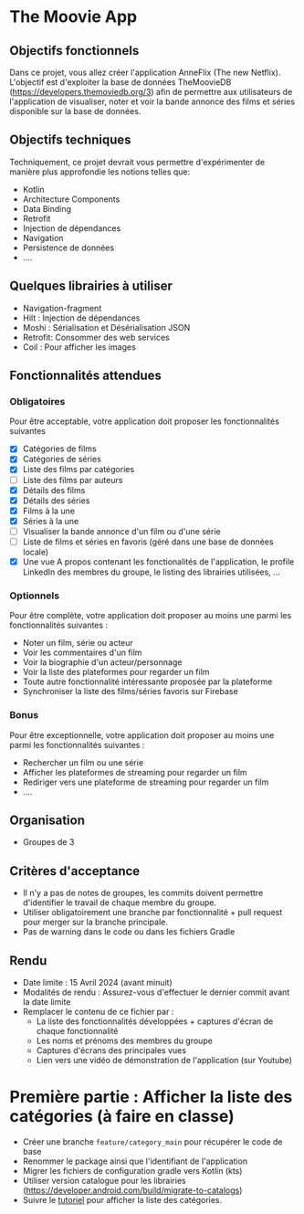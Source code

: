 # The Moovie App

## Objectifs fonctionnels
Dans ce projet, vous allez créer l'application AnneFlix (The new Netflix).
L'objectif est d'exploiter la base de données TheMoovieDB (https://developers.themoviedb.org/3) afin de permettre aux utilisateurs de l'application de visualiser, noter et voir la bande annonce des films et séries disponible sur la base de données.

## Objectifs techniques
Techniquement, ce projet devrait vous permettre d'expérimenter de manière plus approfondie les notions telles que:
- Kotlin
- Architecture Components
- Data Binding
- Retrofit
- Injection de dépendances
- Navigation
- Persistence de données
- ....

## Quelques librairies à utiliser
- Navigation-fragment
- Hilt : Injection de dépendances
- Moshi : Sérialisation et Désérialisation JSON
- Retrofit: Consommer des web services
- Coil : Pour afficher les images

## Fonctionnalités attendues
### Obligatoires
Pour être acceptable, votre application doit proposer les fonctionnalités suivantes
- [x] Catégories de films
- [X] Catégories de séries
- [x] Liste des films par catégories
- [ ] Liste des films par auteurs
- [x] Détails des films
- [X] Détails des séries
- [x] Films à la une
- [X] Séries à la une
- [ ] Visualiser la bande annonce d'un film ou d'une série
- [ ] Liste de films et séries en favoris (géré dans une base de données locale)
- [x] Une vue A propos contenant les fonctionalités de l'application, le profile LinkedIn des membres du groupe, le listing des librairies utilisées, ...

### Optionnels
Pour être complète, votre application doit proposer au moins une parmi les fonctionnalités suivantes :
- Noter un film, série ou acteur
- Voir les commentaires d'un film
- Voir la biographie d'un acteur/personnage
- Voir la liste des plateformes pour regarder un film
- Toute autre fonctionnalité intéressante proposée par la plateforme
- Synchroniser la liste des films/séries favoris sur Firebase

### Bonus
Pour être exceptionnelle, votre application doit proposer au moins une parmi les fonctionnalités suivantes :
- Rechercher un film ou une série
- Afficher les plateformes de streaming pour regarder un film
- Rediriger vers une plateforme de streaming pour regarder un film
- ....

## Organisation
- Groupes de 3 

## Critères d'acceptance
- Il n'y a pas de notes de groupes, les commits doivent permettre d'identifier le travail de chaque membre du groupe.
- Utiliser obligatoirement une branche par fonctionnalité + pull request pour merger sur la branche principale.
- Pas de warning dans le code ou dans les fichiers Gradle

## Rendu
- Date limite : 15 Avril 2024 (avant minuit)
- Modalités de rendu : Assurez-vous d'effectuer le dernier commit avant la date limite
- Remplacer le contenu de ce fichier par :
  - La liste des fonctionnalités développées + captures d'écran de chaque fonctionnalité
  - Les noms et prénoms des membres du groupe
  - Captures d'écrans des principales vues
  - Lien vers une vidéo de démonstration de l'application (sur Youtube)


# Première partie : Afficher la liste des catégories (à faire en classe)
- Créer une branche `feature/category_main` pour récupérer le code de base
- Renommer le package ainsi que l'identifiant de l'application
- Migrer les fichiers de configuration gradle vers Kotlin (kts)
- Utiliser version catalogue pour les librairies (https://developer.android.com/build/migrate-to-catalogs)
- Suivre le [tutoriel](https://github.com/eamosse/the-movie-app/blob/master/home_tuto.md) pour afficher la liste des catégories.

